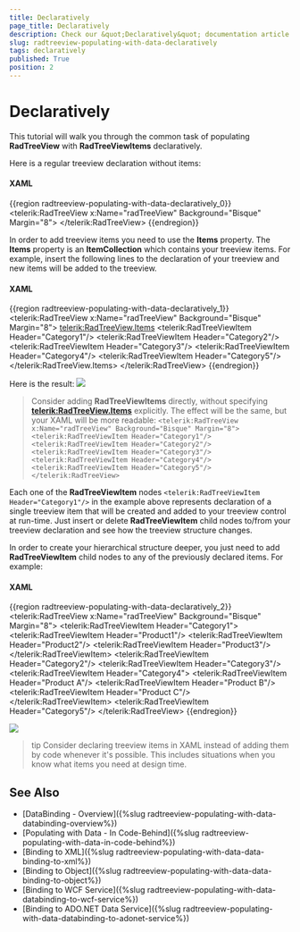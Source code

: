 ```yaml
---
title: Declaratively
page_title: Declaratively
description: Check our &quot;Declaratively&quot; documentation article for the RadTreeView {{ site.framework_name }} control.
slug: radtreeview-populating-with-data-declaratively
tags: declaratively
published: True
position: 2
---
```


# Declaratively

This tutorial will walk you through the common task of populating __RadTreeView__ with __RadTreeViewItems__ declaratively.  

Here is a regular treeview declaration without items: 

#### __XAML__

{{region radtreeview-populating-with-data-declaratively_0}}
	<telerik:RadTreeView x:Name="radTreeView" Background="Bisque" Margin="8">
	</telerik:RadTreeView>
	{{endregion}}

In order to add treeview items you need to use the __Items__ property. The __Items__ property is an __ItemCollection__ which contains your treeview items. For example, insert the following lines to the declaration of your treeview and new items will be added to the treeview. 

#### __XAML__

{{region radtreeview-populating-with-data-declaratively_1}}
	<telerik:RadTreeView x:Name="radTreeView" Background="Bisque" Margin="8">
	    <telerik:RadTreeView.Items>
	        <telerik:RadTreeViewItem Header="Category1"/>
	        <telerik:RadTreeViewItem Header="Category2"/>
	        <telerik:RadTreeViewItem Header="Category3"/>
	        <telerik:RadTreeViewItem Header="Category4"/>
	        <telerik:RadTreeViewItem Header="Category5"/>
	    </telerik:RadTreeView.Items>
	</telerik:RadTreeView>
	{{endregion}}

Here is the result: 
![](images/RadTreeView_PopulatingWithDataDeclaratively_010.PNG)

>Consider adding __RadTreeViewItems__ directly, without specifying __<telerik:RadTreeView.Items>__
explicitly. The effect will be the same, but your XAML will be more readable:
`<telerik:RadTreeView x:Name="radTreeView" Background="Bisque" Margin="8">
    <telerik:RadTreeViewItem Header="Category1"/>
    <telerik:RadTreeViewItem Header="Category2"/>
    <telerik:RadTreeViewItem Header="Category3"/>
    <telerik:RadTreeViewItem Header="Category4"/>
    <telerik:RadTreeViewItem Header="Category5"/>
</telerik:RadTreeView>`

Each one of the __RadTreeViewItem__ nodes `<telerik:RadTreeViewItem Header="Category1"/>` in the example above represents declaration of a single treeview item that will be created and added to your treeview control at run-time. Just insert or delete __RadTreeViewItem__ child nodes to/from your treeview declaration and see how the treeview structure changes.

In order to create your hierarchical structure deeper, you just need to add __RadTreeViewItem__ child nodes to any of the previously declared items. For example: 

#### __XAML__

{{region radtreeview-populating-with-data-declaratively_2}}
	<telerik:RadTreeView x:Name="radTreeView" Background="Bisque" Margin="8">
	    <telerik:RadTreeViewItem Header="Category1">
	        <telerik:RadTreeViewItem Header="Product1"/>
	        <telerik:RadTreeViewItem Header="Product2"/>
	        <telerik:RadTreeViewItem Header="Product3"/>
	    </telerik:RadTreeViewItem>
	    <telerik:RadTreeViewItem Header="Category2"/>
	    <telerik:RadTreeViewItem Header="Category3"/>
	    <telerik:RadTreeViewItem Header="Category4">
	        <telerik:RadTreeViewItem Header="Product A"/>
	        <telerik:RadTreeViewItem Header="Product B"/>
	        <telerik:RadTreeViewItem Header="Product C"/>
	    </telerik:RadTreeViewItem>
	    <telerik:RadTreeViewItem Header="Category5"/>
	</telerik:RadTreeView>
	{{endregion}}

![](images/RadTreeView_PopulatingWithDataDeclaratively_020.PNG)

>tip Consider declaring treeview items in XAML instead of adding them by code whenever it's possible. This includes situations when you know what items you need at design time.

## See Also
 * [DataBinding - Overview]({%slug radtreeview-populating-with-data-databinding-overview%})
 * [Populating with Data - In Code-Behind]({%slug radtreeview-populating-with-data-in-code-behind%})
 * [Binding to XML]({%slug radtreeview-populating-with-data-data-binding-to-xml%})
 * [Binding to Object]({%slug radtreeview-populating-with-data-data-binding-to-object%})
 * [Binding to WCF Service]({%slug radtreeview-populating-with-data-databinding-to-wcf-service%})
 * [Binding to ADO.NET Data Service]({%slug radtreeview-populating-with-data-databinding-to-adonet-service%})